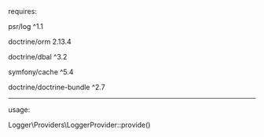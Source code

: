 requires:

psr/log ^1.1

doctrine/orm 2.13.4

doctrine/dbal ^3.2

symfony/cache ^5.4

doctrine/doctrine-bundle ^2.7

***

usage:

Logger\Providers\LoggerProvider::provide()